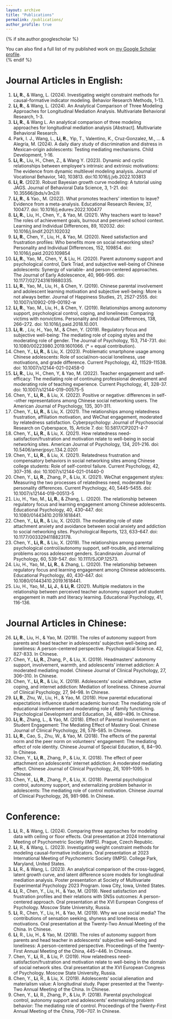 ```yaml
---
layout: archive
title: "Publications"
permalink: /publications/
author_profile: true
---
```


{% if site.author.googlescholar %}
  <div class="wordwrap">You can also find a full list of my published work on <a href="{{site.author.googlescholar}}">my Google Scholar profile</a>.</div>
{% endif %}

Journal Articles in English:
======
1. **Li, R.**, & Wang, L. (2024). Investigating weight constraint methods for causal-formative indicator modeling. Behavior Research Methods, 1-13.
2. **Li, R.**, & Wang, L. (2024). An Analytical Comparison of Three Modeling Approaches for Longitudinal Mediation Analysis. Multivariate Behavioral Research, 1-3.
3. **Li, R.**, & Wang L. An analytical comparison of three modeling approaches for longitudinal mediation analysis [Abstract]. Multivariate Behavioral Research.
4. Park, I. J., Wang, L., **Li, R.**, Yip, T., Valentino, K., Cruz‐Gonzalez, M., ... & Alegría, M. (2024). A daily diary study of discrimination and distress in Mexican‐origin adolescents: Testing mediating mechanisms. Child Development, 1-16.
5. **Li, R.**, Liu, H., Chen, Z., & Wang Y. (2023). Dynamic and cyclic relationships between employee's intrinsic and extrinsic motivations: The evidence from dynamic multilevel modeling analysis. Journal of Vocational Behavior, 140, 103813. doi:10.1016/j.jvb.2022.103813
6. **Li, R.** (2023). Robust Bayesian growth curve modeling: A tutorial using JAGS. Journal of Behavioral Data Science, 3, 1-21. doi: 10.35566/jbds/v3n2/li
7. **Li, R.**, & Yao., M. (2022). What promotes teachers' intention to leave? Evidence from a meta-analysis. Educational Research Review, 37, 100477. doi: 10.1016/j.edurev.2022.100477
8. **Li, R.**, Liu, H., Chen, Y., & Yao, M. (2021). Why teachers want to leave? The roles of achievement goals, burnout and perceived school context. Learning and Individual Differences, 89, 102032. doi: 10.1016/j.lindif.2021.102032
9. **Li, R.**, Chen, Y., Liu, H., & Yao, M. (2020). Need satisfaction and frustration profiles: Who benefits more on social networking sites? Personality and Individual Differences, 152, 109854. doi: 10.1016/j.paid.2020.109854
10. **Li, R.**, Yao, M., Chen, Y, & Liu, H. (2020). Parent autonomy support and psychological control, Dark Triad, and subjective well-being of Chinese adolescents: Synergy of variable- and person-centered approaches. The Journal of Early Adolescence, 40, 966-995. doi: 10.1177/0272431619880335.
11. **Li, R.**, Yao, M., Liu, H., & Chen, Y. (2019). Chinese parental involvement and adolescent learning motivation and subjective well-being: More is not always better. Journal of Happiness Studies, 21, 2527-2555. doi: 10.1007/s10902-019-00192-w
12. **Li, R.**, Yao, M., Liu, H., & Chen, Y. (2019). Relationships among autonomy support, psychological control, coping, and loneliness: Comparing victims with nonvictims. Personality and Individual Differences, 138, 266–272. doi: 10.1016/j.paid.2018.10.001.
13. **Li, R.** *, Liu, H.*, Yao, M., & Chen, Y. (2019). Regulatory focus and subjective well-being: The mediating role of coping styles and the moderating role of gender. The Journal of Psychology, 153, 714-731. doi: 10.1080/00223980.2019.1601066. (* = equal contribution).
14. Chen, Y., **Li, R.**, & Liu, X. (2023). Problematic smartphone usage among Chinese adolescents: Role of social/non-social loneliness, use motivations, and grade difference. Current Psychology, 42, 11529-11538. doi: 10.1007/s12144-021-02458-0
15. **Li, R.**, Liu, H., Chen, Y, & Yao, M. (2022). Teacher engagement and self-efficacy: The mediating role of continuing professional development and moderating role of teaching experience. Current Psychology, 41, 328-37. doi: 10.1007/s12144-019-00575-5
16. Chen, Y., **Li, R.**, & Liu, X. (2022). Positive or negative: differences in self--other representations among Chinese social networking users. The American Journal of Psychology, 135, 301-311.
17. Chen, Y., **Li, R.**, & Liu, X. (2021). The relationships among relatedness frustration, affiliation motivation, and WeChat engagement, moderated by relatedness satisfaction. Cyberpsychology: Journal of Psychosocial Research on Cyberspace, 15, Article 7. doi: 10.5817/CP2021-4-7
18. Chen, Y., **Li, R.**, & Liu, X. (2021). How relatedness need-satisfaction/frustration and motivation relate to well-being in social networking sites. American Journal of Psychology, 134, 201–216. doi: 10.5406/amerjpsyc.134.2.0201
19. Chen, Y., **Li, R.**, & Liu, X. (2021). Relatedness frustration and compensatory behaviors in social networking sites among Chinese college students: Role of self-control failure. Current Psychology, 42, 307–316. doi: 10.1007/s12144-021-01440-0
20. Chen, Y., **Li, R.**, Zhang, P., & Liu, X. (2021). WeChat engagement styles: Measuring the two processes of relatedness need, moderated by personality differences. Current Psychology, 40, 5445–5455. doi: 10.1007/s12144-019-00513-5
21. Liu, H., Yao, M., **Li, R.**, & Zhang, L. (2020). The relationship between regulatory focus and learning engagement among Chinese adolescents. Educational Psychology, 40, 430-447. doi: 10.1080/01443410.2019.1618441.
22. Chen, Y., **Li, R.**, & Liu, X. (2020). The moderating role of state attachment anxiety and avoidance between social anxiety and addiction to social networking sites. Psychological Reports, 123, 633–647. doi: 10.1177/0033294118823178.
23. Chen, Y., **Li, R.**, & Liu, X. (2019). The relationships among parental psychological control/autonomy support, self-trouble, and internalizing problems across adolescent genders. Scandinavian Journal of Psychology, 60, 539-547. doi: 10.1111/SJOP.12573.
24. Liu, H., Yao, M., **Li, R.**, & Zhang, L. (2020). The relationship between regulatory focus and learning engagement among Chinese adolescents. Educational Psychology, 40, 430-447. doi: 10.1080/01443410.2019.1618441.
25. Liu, H., Yao, M., **Li, J.**, & **Li, R.** (2021). Multiple mediators in the relationship between perceived teacher autonomy support and student engagement in math and literacy learning. Educational Psychology, 41, 116-136.


Journal Articles in Chinese:
======
26. **Li, R.**, Liu, H., & Yao, M. (2019). The roles of autonomy support from parents and head teacher in adolescents’ subjective well-being and loneliness: A person-centered perspective. Psychological Science. 42, 827-833. In Chinese.
27. Chen, Y., **Li, R.**, Zhang, P., & Liu, X. (2019). Headmasters’ autonomy support, involvement, warmth, and adolescents’ internet addiction: A moderated mediating model. Chinese Journal of Clinical Psychology, 27, 306–310. In Chinese.
28. Chen, Y., **Li, R.**, & Liu, X. (2019). Adolescents’ social withdrawn, active coping, and internet addiction: Mediation of loneliness. Chinese Journal of Clinical Psychology, 27, 94–98. In Chinese.
29. **Li, R.**, Zhu, W., Liu, H., & Yao, M. (2018). How parental educational expectations influence student academic burnout: The mediating role of educational involvement and moderating role of family functioning. Psychological Development and Education, 34, 489‒496. In Chinese.
30. **Li, R.**, Zhang, L., & Yao, M. (2018). Effect of Parental Involvement on Student Engagement: The Mediating Effect of Mastery Goal. Chinese Journal of Clinical Psychology, 26, 578–585. In Chinese.
31. **Li, R.**, Cao, S., Zhu, W., & Yao, M. (2018). The effects of the parental norm and the peer norm on volunteers’ engagement: The mediating effect of role identity. Chinese Journal of Special Education, 6, 84‒90. In Chinese.
32. Chen, Y., **Li, R.**, Zhang, P., & Liu, X. (2018). The effect of peer attachment on adolescents’ internet addiction: A moderated mediating effect. Chinese Journal of Clinical Psychology, 26, 1091–1095. In Chinese.
33. Chen, Y., **Li, R.**, Zhang, P., & Liu, X. (2018). Parental psychological control, autonomy support, and externalizing problem behavior in adolescents: The mediating role of control motivation. Chinese Journal of Clinical Psychology, 26, 981-986. In Chinese.


Conference:
======
1. **Li**, R., & Wang, L. (2024). Comparing three approaches for modeling data with ceiling or floor effects. Oral presentation at 2024 International Meeting of Psychometric Society (IMPS). Prague, Czech Republic.
2. **Li**, R., & Wang, L. (2023). Investigating weight constraint methods for modeling causal-formative indicators. Oral presentation at 2023 International Meeting of Psychometric Society (IMPS). College Park, Maryland, United States.
3. **Li**, R., & Wang, L. (2023). An analytical comparison of the cross-lagged, latent growth curve, and latent difference score models for longitudinal mediation analysis. Poster presentation at Society of Multivariate Experimental Psychology 2023 Program. Iowa City, Iowa, United States.
4. **Li**, R., Chen, Y., Liu, H., & Yao, M. (2019). Need satisfaction and frustration profiles and their relations with SNSs outcomes: A person-centered approach. Oral presentation at the XVI European Congress of Psychology. Moscow State University, Russia.
5. **Li**, R., Chen, Y., Liu, H., & Yao, M. (2019). Why we use social media? The contributions of sensation seeking, shyness and loneliness on motivations. Oral presentation at the Twenty-Two Annual Meeting of the China. In Chinese.
6. **Li**, R., Liu, H., & Yao, M. (2018). The roles of autonomy support from parents and head teacher in adolescents’ subjective well-being and loneliness: A person-centered perspective. Proceedings of the Twenty-First Annual Meeting of the China, 445‒446. In Chinese.
7. Chen, Y., **Li**, R., & Liu, P. (2019). How relatedness need-satisfaction/frustration and motivation relate to well-being in the domain of social network sites. Oral presentation at the XVI European Congress of Psychology. Moscow State University, Russia.
8. Chen, Y., **Li**, R., & Liu, X. (2019). Adolescents’ social alienation and materialism value: A longitudinal study. Paper presented at the Twenty-Two Annual Meeting of the China. In Chinese.
9. Chen, Y., **Li**, R., Zhang, P., & Liu, P. (2018). Parental psychological control, autonomy support and adolescents’ externalizing problem behavior: The mediating role of control. Proceedings of the Twenty-First Annual Meeting of the China, 706‒707. In Chinese.
